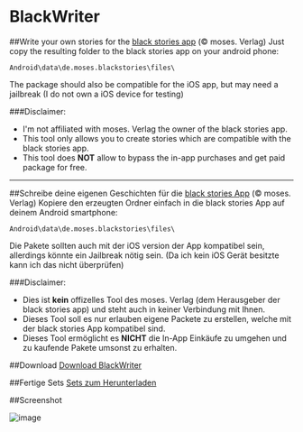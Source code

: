 # BlackWriter
##Write your own stories for the [black stories app](https://play.google.com/store/apps/details?id=de.moses.blackstories&hl=de) (© moses. Verlag)
Just copy the resulting folder to the black stories app on your android phone:

```
Android\data\de.moses.blackstories\files\
```

The package should also be compatible for the iOS app, but may need a jailbreak
(I do not own a iOS device for testing)

###Disclaimer:
- I'm not affiliated with moses. Verlag the owner of the black stories app. 
- This tool only allows you to create stories which are compatible with the black stories app.
- This tool does **NOT** allow to bypass the in-app purchases and get paid package for free.

---
##Schreibe deine eigenen Geschichten für die [black stories App](https://play.google.com/store/apps/details?id=de.moses.blackstories&hl=de) (© moses. Verlag)
Kopiere den erzeugten Ordner einfach in die black stories App auf deinem Android smartphone:

```
Android\data\de.moses.blackstories\files\
```

Die Pakete sollten auch mit der iOS version der App kompatibel sein, allerdings könnte ein Jailbreak nötig sein. (Da ich kein iOS Gerät besitzte kann ich das nicht überprüfen)

###Disclaimer:
- Dies ist **kein** offizelles Tool des moses. Verlag (dem Herausgeber der black stories app) und steht auch in keiner Verbindung mit Ihnen. 
- Dieses Tool soll es nur erlauben eigene Packete zu erstellen, welche mit der black stories App kompatibel sind.
- Dieses Tool ermöglicht es **NICHT** die In-App Einkäufe zu umgehen und zu kaufende Pakete umsonst zu erhalten.

##Download
[Download BlackWriter](https://github.com/lukeIam/BlackWriter/blob/master/Dist/BlackWriter.exe?raw=true)

##Fertige Sets
[Sets zum Herunterladen](https://github.com/lukeIam/BlackWriter/tree/master/Sets#deutsch)

##Screenshot

![image](https://cloud.githubusercontent.com/assets/5115160/7469254/724894e8-f311-11e4-847d-bf7fbf20b9af.png)
